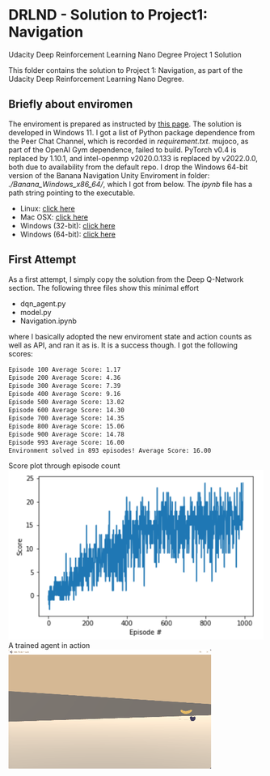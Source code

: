 # DRLND - Solution to Project1: Navigation
Udacity Deep Reinforcement Learning Nano Degree Project 1 Solution

This folder contains the solution to Project 1: Navigation, as part of the Udacity Deep Reinforcement Learning Nano Degree.
## Briefly about enviromen
The enviroment is prepared as instructed by [this page](https://github.com/udacity/deep-reinforcement-learning#dependencies). The solution is developed in Windows 11.
I got a list of Python package dependence from the Peer Chat Channel, which is recorded in _requirement.txt_. mujoco, as part of the OpenAI Gym dependence, failed to build. PyTorch v0.4 is replaced by 1.10.1, and intel-openmp v2020.0.133 is replaced by v2022.0.0, both due to availability from the default repo. 
I drop the Windows 64-bit version of the Banana Navigation Unity Enviroment in folder: _./Banana_Windows_x86_64/_, which I got from below. The _ipynb_ file has a path string pointing to the executable.
- Linux: [click here](https://s3-us-west-1.amazonaws.com/udacity-drlnd/P1/Banana/Banana_Linux.zip)
- Mac OSX: [click here](https://s3-us-west-1.amazonaws.com/udacity-drlnd/P1/Banana/Banana.app.zip)
- Windows (32-bit): [click here](https://s3-us-west-1.amazonaws.com/udacity-drlnd/P1/Banana/Banana_Windows_x86.zip)
- Windows (64-bit): [click here](https://s3-us-west-1.amazonaws.com/udacity-drlnd/P1/Banana/Banana_Windows_x86_64.zip)

## First Attempt
As a first attempt, I simply copy the solution from the Deep Q-Network section. The following three files show this minimal effort
- dqn_agent.py
- model.py
- Navigation.ipynb

where I basically adopted the new enviroment state and action counts as well as API, and ran it as is. It is a success though. I got the following scores:
```
Episode 100	Average Score: 1.17
Episode 200	Average Score: 4.36
Episode 300	Average Score: 7.39
Episode 400	Average Score: 9.16
Episode 500	Average Score: 13.02
Episode 600	Average Score: 14.30
Episode 700	Average Score: 14.35
Episode 800	Average Score: 15.06
Episode 900	Average Score: 14.78
Episode 993	Average Score: 16.00
Environment solved in 893 episodes!	Average Score: 16.00
```
Score plot through episode count<br />
![](https://github.com/hyperZoro/DRLND_projects/blob/main/p1_navigation/pic/score.png)
A trained agent in action<br />
![](https://github.com/hyperZoro/DRLND_projects/blob/main/p1_navigation/pic/Animation1.gif)

